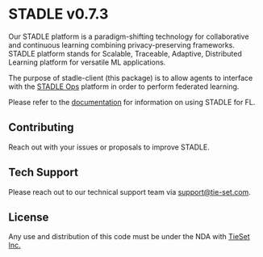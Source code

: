 # STADLE v0.7.3

Our STADLE platform is a paradigm-shifting technology for collaborative and continuous learning combining privacy-preserving frameworks.
STADLE platform stands for Scalable, Traceable, Adaptive, Distributed Learning platform for versatile ML applications.

The purpose of stadle-client (this package) is to allow agents to interface with the [STADLE Ops](https://stadle.ai/) platform in order to perform federated learning.

Please refer to the [documentation](https://stadle-documentation.readthedocs.io/en/latest/index.html) for information on using STADLE for FL.

## Contributing

Reach out with your issues or proposals to improve STADLE.

## Tech Support

Please reach out to our technical support team via [support@tie-set.com](support@tie-set.com).

## License

Any use and distribution of this code must be under the NDA with [TieSet Inc.](https://tie-set.com/)
